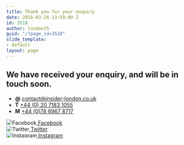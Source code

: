 ```yaml
---
title: Thank you for your enquiry
date: 2015-03-26 13:59:00 Z
id: 3518
author: london75
guid: "/?page_id=3518"
slide_template:
- default
layout: page
---
```


## We have received your enquiry, and will be in touch soon.

<ul class="list-bare">
  <li>
    <strong>@</strong>
    <a href="mailto:contact@insider-london.co.uk" onclick="gtag('event', 'Click', { 'event_category': 'Email' });">
      contact@insider-london.co.uk
    </a>
  </li>
  <li>
    <strong>T</strong>
    <a href="tel:442071831055" onclick="gtag('event', 'Click', { 'event_category': 'Call' });">
      +44 (0) 20 7183 1055
    </a>
  </li>
  <li>
    <strong>M</strong>
    <a href="tel:447869678717" onclick="gtag('event', 'Click', { 'event_category': 'Call' });">
      +44 (0)78 6967 8717
    </a>
  </li>
</ul>


<p>
<a href="http://www.facebook.com/insiderlondon" target="_blank"><img src="/uploads/contact_fb_icon_insider-blue_small.png" alt="Facebook" style="max-height:1em;">&nbsp;Facebook</a><br />
<a href="https://twitter.com/#!/insiderlondon" target="_blank"><img src="/uploads/contact_twitter_icon_insider-blue_small.png" alt="Twitter" style="max-height:1em;">&nbsp;Twitter</a> <br />
<a href="https://www.instagram.com/insiderlondontours/" target="_blank"><img src="/uploads/contact_instagram_icon_insider-blue_small.png" alt="Instagram" style="max-height:1em;">&nbsp;Instagram</a> <br />
</p>
